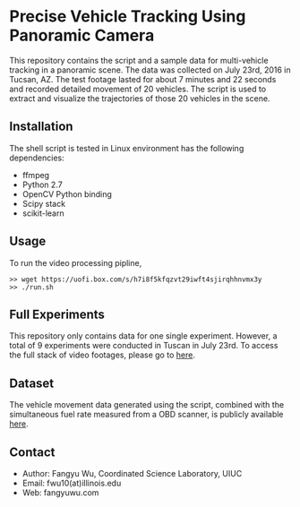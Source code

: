# Precise Vehicle Tracking Using Panoramic Camera

This repository contains the script and a sample data for multi-vehicle tracking in a panoramic scene. The data was collected on July 23rd, 2016 in Tucsan, AZ. The test footage lasted for about 7 minutes and 22 seconds and recorded detailed movement of 20 vehicles. The script is used to extract and visualize the trajectories of those 20 vehicles in the scene.

## Installation

The shell script is tested in Linux environment has the following dependencies:
+ ffmpeg
+ Python 2.7
+ OpenCV Python binding
+ Scipy stack
+ scikit-learn

## Usage

To run the video processing pipline,
```
>> wget https://uofi.box.com/s/h7i8f5kfqzvt29iwft4sjirqhhnvmx3y
>> ./run.sh
```

## Full Experiments
This repository only contains data for one single experiment. However, a total of 9 experiments were conducted in Tuscan in July 23rd. To access the full stack of video footages, please go to [here](https://uofi.box.com/s/0xphjvaiekl8wldrwkypmb6yfzflwass).

## Dataset
The vehicle movement data generated using the script, combined with the simultaneous fuel rate measured from a OBD scanner, is publicly available [here](https://uofi.box.com/v/trafficwavedata).


## Contact
+ Author: Fangyu Wu, Coordinated Science Laboratory, UIUC
+ Email: fwu10(at)illinois.edu
+ Web: fangyuwu.com
